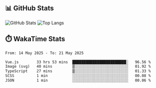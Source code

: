 ## 📊 GitHub Stats
![GitHub Stats](https://github-readme-stats.vercel.app/api?username=fe-brweb&show_icons=true&theme=shades-of-purple)
![Top Langs](https://github-readme-stats.vercel.app/api/top-langs/?username=fe-brweb&layout=compact&theme=shades-of-purple)

## ⏱️ WakaTime Stats
<!--START_SECTION:waka-->

```txt
From: 14 May 2025 - To: 21 May 2025

Vue.js        33 hrs 53 mins  ████████████████████████░   96.56 %
Image (svg)   40 mins         ▒░░░░░░░░░░░░░░░░░░░░░░░░   01.92 %
TypeScript    27 mins         ▒░░░░░░░░░░░░░░░░░░░░░░░░   01.33 %
SCSS          1 min           ░░░░░░░░░░░░░░░░░░░░░░░░░   00.08 %
JSON          1 min           ░░░░░░░░░░░░░░░░░░░░░░░░░   00.06 %
```

<!--END_SECTION:waka-->
